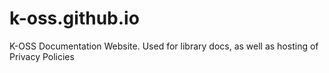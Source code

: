 # k-oss.github.io

K-OSS Documentation Website. Used for library docs, as well as hosting of Privacy Policies
